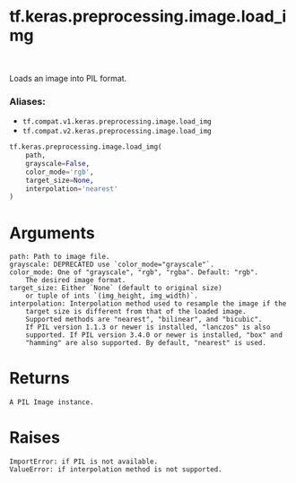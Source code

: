 <div itemscope itemtype="http://developers.google.com/ReferenceObject">
<meta itemprop="name" content="tf.keras.preprocessing.image.load_img" />
<meta itemprop="path" content="Stable" />
</div>

# tf.keras.preprocessing.image.load_img

<!-- Insert buttons -->

<table class="tfo-notebook-buttons tfo-api" align="left">
</table>



<!-- Start diff -->
Loads an image into PIL format.

### Aliases:

* `tf.compat.v1.keras.preprocessing.image.load_img`
* `tf.compat.v2.keras.preprocessing.image.load_img`


``` python
tf.keras.preprocessing.image.load_img(
    path,
    grayscale=False,
    color_mode='rgb',
    target_size=None,
    interpolation='nearest'
)
```



<!-- Placeholder for "Used in" -->

# Arguments
    path: Path to image file.
    grayscale: DEPRECATED use `color_mode="grayscale"`.
    color_mode: One of "grayscale", "rgb", "rgba". Default: "rgb".
        The desired image format.
    target_size: Either `None` (default to original size)
        or tuple of ints `(img_height, img_width)`.
    interpolation: Interpolation method used to resample the image if the
        target size is different from that of the loaded image.
        Supported methods are "nearest", "bilinear", and "bicubic".
        If PIL version 1.1.3 or newer is installed, "lanczos" is also
        supported. If PIL version 3.4.0 or newer is installed, "box" and
        "hamming" are also supported. By default, "nearest" is used.

# Returns
    A PIL Image instance.

# Raises
    ImportError: if PIL is not available.
    ValueError: if interpolation method is not supported.